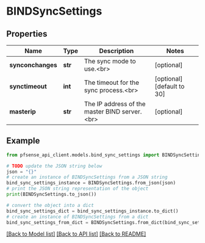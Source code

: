 # BINDSyncSettings


## Properties

Name | Type | Description | Notes
------------ | ------------- | ------------- | -------------
**synconchanges** | **str** | The sync mode to use.&lt;br&gt; | [optional] 
**synctimeout** | **int** | The timeout for the sync process.&lt;br&gt; | [optional] [default to 30]
**masterip** | **str** | The IP address of the master BIND server.&lt;br&gt; | [optional] 

## Example

```python
from pfsense_api_client.models.bind_sync_settings import BINDSyncSettings

# TODO update the JSON string below
json = "{}"
# create an instance of BINDSyncSettings from a JSON string
bind_sync_settings_instance = BINDSyncSettings.from_json(json)
# print the JSON string representation of the object
print(BINDSyncSettings.to_json())

# convert the object into a dict
bind_sync_settings_dict = bind_sync_settings_instance.to_dict()
# create an instance of BINDSyncSettings from a dict
bind_sync_settings_from_dict = BINDSyncSettings.from_dict(bind_sync_settings_dict)
```
[[Back to Model list]](../README.md#documentation-for-models) [[Back to API list]](../README.md#documentation-for-api-endpoints) [[Back to README]](../README.md)


